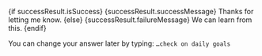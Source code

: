 {if successResult.isSuccess}
{successResult.successMessage} Thanks for letting me know.
{else}
{successResult.failureMessage} We can learn from this.
{endif}

You can change your answer later by typing: `…check on daily goals`